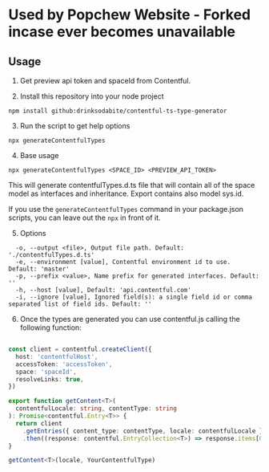 # Used by Popchew Website - Forked incase ever becomes unavailable


## Usage

1. Get preview api token and spaceId from Contentful. 

2. Install this repository into your node project

```
npm install github:drinksodabite/contentful-ts-type-generator
```

3. Run the script to get help options
```
npx generateContentfulTypes
```

4. Base usage

```
npx generateContentfulTypes <SPACE_ID> <PREVIEW_API_TOKEN>
```

This will generate contentfulTypes.d.ts file that will contain all of the space model as interfaces and inheritance. Export contains also model sys.id.

If you use the `generateContentfulTypes` command in your package.json scripts, you can leave out the `npx` in front of it.

5. Options

```
  -o, --output <file>, Output file path. Default: './contentfulTypes.d.ts'
  -e, --environment [value], Contentful environment id to use. Default: 'master'
  -p, --prefix <value>, Name prefix for generated interfaces. Default: ''
  -h, --host [value], Default: 'api.contentful.com'
  -i, --ignore [value], Ignored field(s): a single field id or comma separated list of field ids. Default: ''
```

6. Once the types are generated you can use contentful.js calling the following function:

```ts

const client = contentful.createClient({
  host: 'contentfulHost',
  accessToken: 'accessToken',
  space: 'spaceId',
  resolveLinks: true,
})

export function getContent<T>(
  contentfulLocale: string, contentType: string
): Promise<contentful.Entry<T>> {
  return client
    .getEntries({ content_type: contentType, locale: contentfulLocale })
    .then((response: contentful.EntryCollection<T>) => response.items[0])
}

getContent<T>(locale, YourContentfulType)

```
